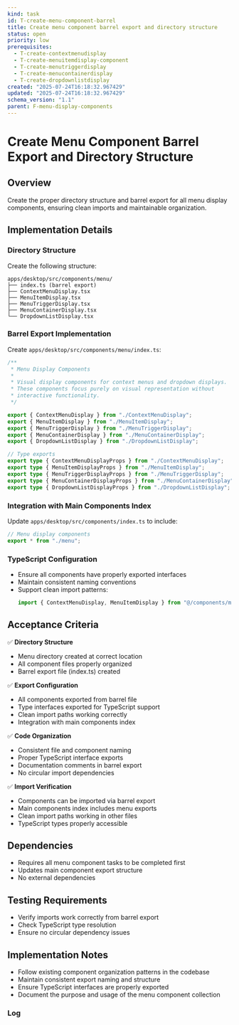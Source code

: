 ```yaml
---
kind: task
id: T-create-menu-component-barrel
title: Create menu component barrel export and directory structure
status: open
priority: low
prerequisites:
  - T-create-contextmenudisplay
  - T-create-menuitemdisplay-component
  - T-create-menutriggerdisplay
  - T-create-menucontainerdisplay
  - T-create-dropdownlistdisplay
created: "2025-07-24T16:18:32.967429"
updated: "2025-07-24T16:18:32.967429"
schema_version: "1.1"
parent: F-menu-display-components
---
```


# Create Menu Component Barrel Export and Directory Structure

## Overview

Create the proper directory structure and barrel export for all menu display components, ensuring clean imports and maintainable organization.

## Implementation Details

### Directory Structure

Create the following structure:

```
apps/desktop/src/components/menu/
├── index.ts (barrel export)
├── ContextMenuDisplay.tsx
├── MenuItemDisplay.tsx
├── MenuTriggerDisplay.tsx
├── MenuContainerDisplay.tsx
└── DropdownListDisplay.tsx
```

### Barrel Export Implementation

Create `apps/desktop/src/components/menu/index.ts`:

```typescript
/**
 * Menu Display Components
 *
 * Visual display components for context menus and dropdown displays.
 * These components focus purely on visual representation without
 * interactive functionality.
 */

export { ContextMenuDisplay } from "./ContextMenuDisplay";
export { MenuItemDisplay } from "./MenuItemDisplay";
export { MenuTriggerDisplay } from "./MenuTriggerDisplay";
export { MenuContainerDisplay } from "./MenuContainerDisplay";
export { DropdownListDisplay } from "./DropdownListDisplay";

// Type exports
export type { ContextMenuDisplayProps } from "./ContextMenuDisplay";
export type { MenuItemDisplayProps } from "./MenuItemDisplay";
export type { MenuTriggerDisplayProps } from "./MenuTriggerDisplay";
export type { MenuContainerDisplayProps } from "./MenuContainerDisplay";
export type { DropdownListDisplayProps } from "./DropdownListDisplay";
```

### Integration with Main Components Index

Update `apps/desktop/src/components/index.ts` to include:

```typescript
// Menu display components
export * from "./menu";
```

### TypeScript Configuration

- Ensure all components have properly exported interfaces
- Maintain consistent naming conventions
- Support clean import patterns:
  ```typescript
  import { ContextMenuDisplay, MenuItemDisplay } from "@/components/menu";
  ```

## Acceptance Criteria

✅ **Directory Structure**

- Menu directory created at correct location
- All component files properly organized
- Barrel export file (index.ts) created

✅ **Export Configuration**

- All components exported from barrel file
- Type interfaces exported for TypeScript support
- Clean import paths working correctly
- Integration with main components index

✅ **Code Organization**

- Consistent file and component naming
- Proper TypeScript interface exports
- Documentation comments in barrel export
- No circular import dependencies

✅ **Import Verification**

- Components can be imported via barrel export
- Main components index includes menu exports
- Clean import paths working in other files
- TypeScript types properly accessible

## Dependencies

- Requires all menu component tasks to be completed first
- Updates main component export structure
- No external dependencies

## Testing Requirements

- Verify imports work correctly from barrel export
- Check TypeScript type resolution
- Ensure no circular dependency issues

## Implementation Notes

- Follow existing component organization patterns in the codebase
- Maintain consistent export naming and structure
- Ensure TypeScript interfaces are properly exported
- Document the purpose and usage of the menu component collection

### Log
